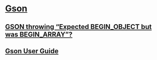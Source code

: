 # [Gson](https://github.com/google/gson)
## [GSON throwing “Expected BEGIN_OBJECT but was BEGIN_ARRAY”?](https://stackoverflow.com/questions/9598707/gson-throwing-expected-begin-object-but-was-begin-array)
## [Gson User Guide](https://github.com/google/gson/blob/master/UserGuide.md#gson-user-guide)
